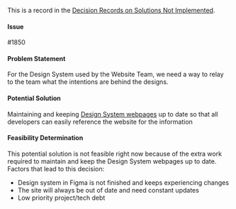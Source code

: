 This is a record in the [Decision Records on Solutions Not Implemented](Decision-Records-on-Solutions-Not-Implemented).

#### Issue
#1850

#### Problem Statement
For the Design System used by the Website Team, we need a way to relay to the team what the intentions are behind the designs.

#### Potential Solution
Maintaining and keeping [Design System webpages](https://www.hackforla.org/design-system) up to date so that all developers can easily reference the website for the information

#### Feasibility Determination
This potential solution is not feasible right now because of the extra work required to maintain and keep the Design System webpages up to date. Factors that lead to this decision:
- Design system in Figma is not finished and keeps experiencing changes
- The site will always be out of date and need constant updates
- Low priority project/tech debt